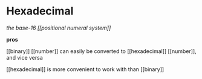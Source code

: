 # Hexadecimal

_the base-16 [[positional numeral system]]_

**pros**

[[binary]] [[number]] can easily be converted to [[hexadecimal]] [[number]], and vice versa

[[hexadecimal]] is more convenient to work with than [[binary]]
